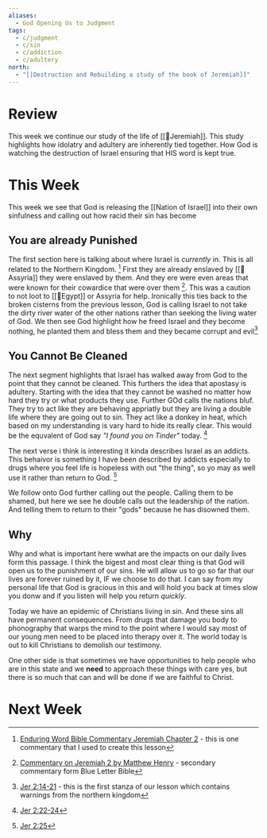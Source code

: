 ```yaml
---
aliases:
  - God Opening Us to Judgment
tags:
  - c/judgment
  - c/sin
  - c/addiction
  - c/adultery
north:
  - "[[Destruction and Rebuilding a study of the book of Jeremiah]]"
---
```

# Review
This week we continue our study of the life of [[🧑Jeremiah]]. This study highlights how idolatry and adultery are inherently tied together. How God is watching the destruction of Israel ensuring that HIS word is kept true.
# This Week
This week we see that God is releasing the [[Nation of Israel]] into their own sinfulness and calling out how racid their sin has become

## You are already Punished
The first section here is talking about where Israel is *currently* in.  This is all related to the Northern Kingdom. [^cite1] First they are already enslaved by [[📌Assyria]]  they were enslaved by them. And they ere were even areas that were known for their cowardice that were over them [^cite2].  This was a caution to not loot to [[📌Egypt]] or Assyria for help. Ironically this ties back to the broken cisterns from the previous lesson, God is calling Israel to not take the dirty river water of the other nations rather than seeking the living water of God. We then see God highlight how he freed Israel and they become nothing, he planted them and bless them and they became corrupt and evil[^b1]

[^cite1]: [Enduring Word Bible Commentary Jeremiah Chapter 2](https://enduringword.com/bible-commentary/jeremiah-2/) - this is one commentary that I used to create this lesson
[^cite2]: [Commentary on Jeremiah 2 by Matthew Henry](https://www.blueletterbible.org/Comm/mhc/Jer/Jer_002.cfm) - secondary commentary form Blue Letter Bible
[^b1]: [Jer 2:14-21](Jer%202.md) - this is the first stanza of our lesson which contains warnings from the northern kingdom


## You Cannot Be Cleaned
The next segment highlights that Israel has walked away from God to the point that they cannot be cleaned. This furthers the idea that apostasy is adultery. Starting with the idea that they cannot be washed no matter how hard they try or what products they use. Further GOd calls the nations bluf. They try to act like they are behaving appriatly but they are living a double life where they are going out to sin. They act like a donkey in heat, which based on my understanding is vary hard to hide its really clear. This would be the equvalent of God say *"I found you on Tinder"* today. [^b2]

[^b2]: [Jer 2:22-24](Jer%202.md)

The next verse i think is interesting it kinda describes Israel as an addicts. This behaivor is something I have been described by addicts especially to drugs where you feel life is hopeless with out "the thing", so yo may as well use it rather than return to God. [^b3]

[^b3]: [Jer 2:25](Jer%202.md)

We follow onto God further calling out the people. Calling them to be shamed, but here we see he double calls out the leadership of the nation. And telling them to return to their "gods" because he has disowned them.

## Why
Why and what is important here wwhat are the impacts on our daily lives form this passage. I think the bigest and most clear thing is that God will open us to the punishment of our sins. He will allow us to go so far that our lives are forever ruined by it, IF we choose to do that. I can say from my personal life that God is gracious in this and will hold you back at times slow you donw and if you listen will help you return *quickly*.

Today we have an epidemic of Christians living in sin. And these sins all have permanent consequences. From drugs that damage you body to phonography that warps the mind to the point where I would say most of our young men need to be placed into therapy over it. The world today is out to kill Christians to demolish our testimony.

One other side is that sometimes we have opportunities to help people who are in this state and we **need** to approach these things with care yes, but there is so much that can and will be done if we are faithful to Christ.
# Next Week